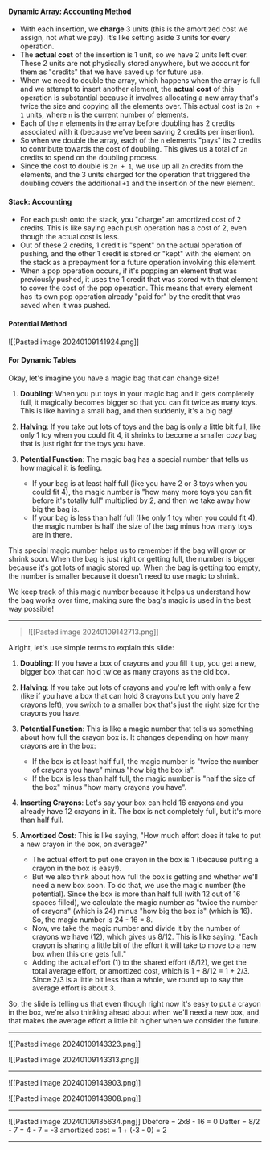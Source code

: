 #### Dynamic Array: Accounting Method
- With each insertion, we **charge** 3 units (this is the amortized cost we assign, not what we pay). It’s like setting aside 3 units for every operation.
- The **actual cost** of the insertion is 1 unit, so we have 2 units left over. These 2 units are not physically stored anywhere, but we account for them as "credits" that we have saved up for future use.
- When we need to double the array, which happens when the array is full and we attempt to insert another element, the **actual cost** of this operation is substantial because it involves allocating a new array that's twice the size and copying all the elements over. This actual cost is `2n + 1` units, where `n` is the current number of elements.
- Each of the `n` elements in the array before doubling has 2 credits associated with it (because we've been saving 2 credits per insertion).
- So when we double the array, each of the `n` elements "pays" its 2 credits to contribute towards the cost of doubling. This gives us a total of `2n` credits to spend on the doubling process.
- Since the cost to double is `2n + 1`, we use up all `2n` credits from the elements, and the 3 units charged for the operation that triggered the doubling covers the additional `+1` and the insertion of the new element.

#### Stack: Accounting 
- For each push onto the stack, you "charge" an amortized cost of 2 credits. This is like saying each push operation has a cost of 2, even though the actual cost is less.
- Out of these 2 credits, 1 credit is "spent" on the actual operation of pushing, and the other 1 credit is stored or "kept" with the element on the stack as a prepayment for a future operation involving this element.
- When a pop operation occurs, if it's popping an element that was previously pushed, it uses the 1 credit that was stored with that element to cover the cost of the pop operation. This means that every element has its own pop operation already "paid for" by the credit that was saved when it was pushed.

#### Potential Method
![[Pasted image 20240109141924.png]]

#### For Dynamic Tables
Okay, let's imagine you have a magic bag that can change size!

1. **Doubling**: When you put toys in your magic bag and it gets completely full, it magically becomes bigger so that you can fit twice as many toys. This is like having a small bag, and then suddenly, it's a big bag!

2. **Halving**: If you take out lots of toys and the bag is only a little bit full, like only 1 toy when you could fit 4, it shrinks to become a smaller cozy bag that is just right for the toys you have. 

3. **Potential Function**: The magic bag has a special number that tells us how magical it is feeling. 

   - If your bag is at least half full (like you have 2 or 3 toys when you could fit 4), the magic number is "how many more toys you can fit before it's totally full" multiplied by 2, and then we take away how big the bag is.
   - If your bag is less than half full (like only 1 toy when you could fit 4), the magic number is half the size of the bag minus how many toys are in there.

This special magic number helps us to remember if the bag will grow or shrink soon. When the bag is just right or getting full, the number is bigger because it's got lots of magic stored up. When the bag is getting too empty, the number is smaller because it doesn't need to use magic to shrink. 

We keep track of this magic number because it helps us understand how the bag works over time, making sure the bag's magic is used in the best way possible!

---

>![[Pasted image 20240109142713.png]]

Alright, let's use simple terms to explain this slide:

1. **Doubling**: If you have a box of crayons and you fill it up, you get a new, bigger box that can hold twice as many crayons as the old box.

2. **Halving**: If you take out lots of crayons and you're left with only a few (like if you have a box that can hold 8 crayons but you only have 2 crayons left), you switch to a smaller box that's just the right size for the crayons you have.

3. **Potential Function**: This is like a magic number that tells us something about how full the crayon box is. It changes depending on how many crayons are in the box:
   - If the box is at least half full, the magic number is "twice the number of crayons you have" minus "how big the box is".
   - If the box is less than half full, the magic number is "half the size of the box" minus "how many crayons you have".

4. **Inserting Crayons**: Let's say your box can hold 16 crayons and you already have 12 crayons in it. The box is not completely full, but it's more than half full.

5. **Amortized Cost**: This is like saying, "How much effort does it take to put a new crayon in the box, on average?"
   - The actual effort to put one crayon in the box is 1 (because putting a crayon in the box is easy!).
   - But we also think about how full the box is getting and whether we'll need a new box soon. To do that, we use the magic number (the potential). Since the box is more than half full (with 12 out of 16 spaces filled), we calculate the magic number as "twice the number of crayons" (which is 24) minus "how big the box is" (which is 16). So, the magic number is 24 - 16 = 8.
   - Now, we take the magic number and divide it by the number of crayons we have (12), which gives us 8/12. This is like saying, "Each crayon is sharing a little bit of the effort it will take to move to a new box when this one gets full."
   - Adding the actual effort (1) to the shared effort (8/12), we get the total average effort, or amortized cost, which is 1 + 8/12 = 1 + 2/3. Since 2/3 is a little bit less than a whole, we round up to say the average effort is about 3.

So, the slide is telling us that even though right now it's easy to put a crayon in the box, we're also thinking ahead about when we'll need a new box, and that makes the average effort a little bit higher when we consider the future.


---

![[Pasted image 20240109143323.png]]

![[Pasted image 20240109143313.png]]

---
![[Pasted image 20240109143903.png]]

![[Pasted image 20240109143908.png]]

--- 

![[Pasted image 20240109185634.png]]
Dbefore = 2x8 - 16 = 0 
Dafter = 8/2 - 7 = 4 - 7 = -3 
amortized cost = 1 + (-3 - 0) = 2


---


